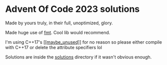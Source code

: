 # Advent Of Code 2023 solutions

Made by yours truly, in their full, unoptimized, glory.

Made huge use of [fmt](https://github.com/fmtlib/fmt). Cool lib would recommend.

I'm using C++17's [[[maybe_unused]]](https://en.cppreference.com/w/cpp/language/attributes/maybe_unused) for no reason so please either compile with C++17 or delete the attribute specifiers lol

Solutions are inside the [solutions](./solutions/) directory if it wasn't obvious enough.